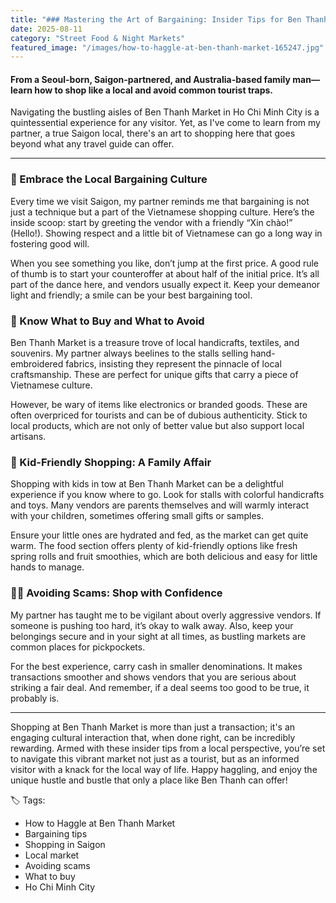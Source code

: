 ```yaml
---
title: "### Mastering the Art of Bargaining: Insider Tips for Ben Thanh Market, Saigon"
date: 2025-08-11
category: "Street Food & Night Markets"
featured_image: "/images/how-to-haggle-at-ben-thanh-market-165247.jpg"
---
```


#### From a Seoul-born, Saigon-partnered, and Australia-based family man—learn how to shop like a local and avoid common tourist traps.

Navigating the bustling aisles of Ben Thanh Market in Ho Chi Minh City is a quintessential experience for any visitor. Yet, as I've come to learn from my partner, a true Saigon local, there's an art to shopping here that goes beyond what any travel guide can offer.

---

### 🤝 Embrace the Local Bargaining Culture
Every time we visit Saigon, my partner reminds me that bargaining is not just a technique but a part of the Vietnamese shopping culture. Here’s the inside scoop: start by greeting the vendor with a friendly “Xin chào!” (Hello!). Showing respect and a little bit of Vietnamese can go a long way in fostering good will.

When you see something you like, don’t jump at the first price. A good rule of thumb is to start your counteroffer at about half of the initial price. It’s all part of the dance here, and vendors usually expect it. Keep your demeanor light and friendly; a smile can be your best bargaining tool.

### 🛒 Know What to Buy and What to Avoid
Ben Thanh Market is a treasure trove of local handicrafts, textiles, and souvenirs. My partner always beelines to the stalls selling hand-embroidered fabrics, insisting they represent the pinnacle of local craftsmanship. These are perfect for unique gifts that carry a piece of Vietnamese culture.

However, be wary of items like electronics or branded goods. These are often overpriced for tourists and can be of dubious authenticity. Stick to local products, which are not only of better value but also support local artisans.

### 🧒 Kid-Friendly Shopping: A Family Affair
Shopping with kids in tow at Ben Thanh Market can be a delightful experience if you know where to go. Look for stalls with colorful handicrafts and toys. Many vendors are parents themselves and will warmly interact with your children, sometimes offering small gifts or samples.

Ensure your little ones are hydrated and fed, as the market can get quite warm. The food section offers plenty of kid-friendly options like fresh spring rolls and fruit smoothies, which are both delicious and easy for little hands to manage.

### 🕵️‍♂️ Avoiding Scams: Shop with Confidence
My partner has taught me to be vigilant about overly aggressive vendors. If someone is pushing too hard, it’s okay to walk away. Also, keep your belongings secure and in your sight at all times, as bustling markets are common places for pickpockets.

For the best experience, carry cash in smaller denominations. It makes transactions smoother and shows vendors that you are serious about striking a fair deal. And remember, if a deal seems too good to be true, it probably is.

---

Shopping at Ben Thanh Market is more than just a transaction; it's an engaging cultural interaction that, when done right, can be incredibly rewarding. Armed with these insider tips from a local perspective, you’re set to navigate this vibrant market not just as a tourist, but as an informed visitor with a knack for the local way of life. Happy haggling, and enjoy the unique hustle and bustle that only a place like Ben Thanh can offer!

🏷️ Tags:
- How to Haggle at Ben Thanh Market
- Bargaining tips
- Shopping in Saigon
- Local market
- Avoiding scams
- What to buy
- Ho Chi Minh City